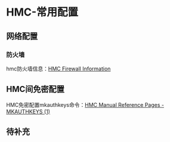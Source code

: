 # HMC-常用配置
## 网络配置
### 防火墙
hmc防火墙信息：[HMC Firewall Information](https://www.ibm.com/support/pages/hmc-firewall-information)
## HMC间免密配置
HMC免密配置mkauthkeys命令：[HMC Manual Reference Pages  -MKAUTHKEYS (1)](https://www.ibm.com/docs/en/power8?topic=commands-mkauthkeys)

## 待补充